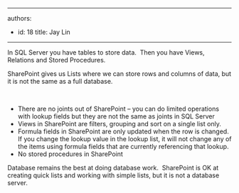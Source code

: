 

---
authors:
  - id: 18
    title: Jay Lin
---




<span class='intro'> 
  <p class="MsoNormal">
    <span lang="EN-AU">In SQL Server you have tables to store data.&#160; Then you have Views, Relations and Stored Procedures.</span> </p>
<p class="MsoNormal"><span lang="EN-AU">SharePoint gives us Lists where we can store rows and columns of data, but it is not the same as a full database.</span></p>
&#160;
<ul>
    <li>There are no joints out of SharePoint – you can do limited operations with lookup fields but they are not the same as joints in SQL Server </li>
    <li>Views in SharePoint are filters, grouping and sort on a single list only. </li>
    <li>Formula fields in SharePoint are only updated when the row is changed.&#160; If you change the lookup value in the lookup list, it will not change any of the items using formula fields that are currently referencing that lookup. </li>
    <li>No stored procedures in SharePoint </li>
</ul>
<p><span lang="EN-AU">Database remains the best at doing database work.&#160; SharePoint is OK at creating quick lists and working with simple lists, but it is not a database server.</span></p>
 </span>




